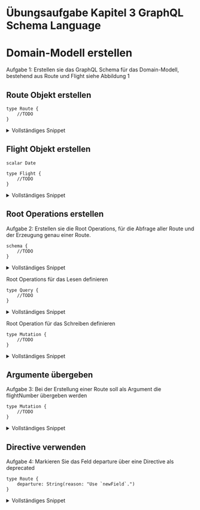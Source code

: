 # Übungsaufgabe Kapitel 3 GraphQL Schema Language 

# Domain-Modell erstellen 

Aufgabe 1: Erstellen sie das GraphQL Schema für das Domain-Modell, bestehend aus Route und 
Flight siehe Abbildung 1

## Route Objekt erstellen 
 
```
type Route {
	//TODO
}
```
<details>
	<summary>Vollständiges Snippet</summary>
	
```
type Route {
	id: ID!
	flightNumber: String!
	departure: String 
	destination: String
	isDisabled: Boolean
	flights: [Flight!]
}
```
</details>

## Flight Objekt erstellen 

```
scalar Date

type Flight {
	//TODO
}
```
<details>
	<summary>Vollständiges Snippet</summary>
	
```
type Flight {
	id: ID!
	price: Float!
	discount: Float!
	date: Date
}
```
</details>

## Root Operations erstellen  
Aufgabe 2: Erstellen sie die Root Operations, für die Abfrage aller Route und der Erzeugung genau einer Route. 

```
schema {
	//TODO
}
```

<details>
	<summary>Vollständiges Snippet</summary>
	
```
schema {
	query: Query
	mutation: Mutation
}
```
</details>

Root Operations für das Lesen definieren 

```
type Query { 
	//TODO
}
```

<details>
	<summary>Vollständiges Snippet</summary>
	
```
type Query { 
	routes: [Route]
}
```
</details>

Root Operation für das Schreiben definieren 

```
type Mutation {
	//TODO
}
```

<details>
	<summary>Vollständiges Snippet</summary>
	
```
type Mutation {
	createRoute(): Route
}
```
</details>

## Argumente übergeben 
Aufgabe 3: Bei der Erstellung einer Route soll als Argument die flightNumber übergeben 
werden

```
type Mutation {
	//TODO
}
```

<details>
	<summary>Vollständiges Snippet</summary>
	
```
type Mutation {
	createRoute(flightNumber: String!): Route
}
```
</details>

## Directive verwenden 
Aufgabe 4: Markieren Sie das Feld departure über eine Directive als deprecated

```
type Route {
	departure: String(reason: "Use `newField`.")
}
```

<details>
	<summary>Vollständiges Snippet</summary>
	
```
type Route {
	departure: String @deprecated(reason: "Use `newField`.")
}
```
</details>
